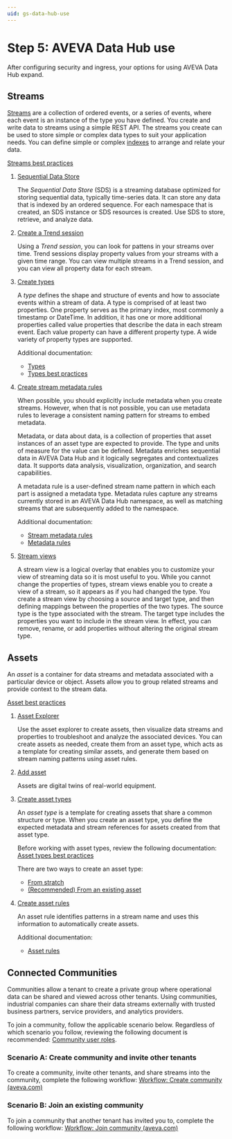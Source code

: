 ```yaml
---
uid: gs-data-hub-use
---
```


# Step 5: AVEVA Data Hub use

After configuring security and ingress, your options for using AVEVA Data Hub expand.

## Streams

[Streams](https://docs.aveva.com/bundle/data-hub/page/developer-guide/sequential-data-store-dev/sds-streams-dev.html) are a collection of ordered events, or a series of events, where each event is an instance of the type you have defined. You create and write data to streams using a simple REST API. The streams you create can be used to store simple or complex data types to suit your application needs. You can define simple or complex [indexes](https://docs.aveva.com/bundle/data-hub/page/developer-guide/sequential-data-store-dev/sds-index.html) to arrange and relate your data.

[Streams best practices](https://docs.aveva.com/bundle/data-hub/page/add-organize-data/store-data/streams/streams-manage-streams.html#streams-best-practices)

1. [Sequential Data Store](https://docs.aveva.com/bundle/data-hub/page/add-organize-data/store-data/store-data-overview.html)

    The _Sequential Data Store_ (SDS) is a streaming database optimized for storing sequential data, typically time-series data. It can store any data that is indexed by an ordered sequence. For each namespace that is created, an SDS instance or SDS resources is created. Use SDS to store, retrieve, and analyze data.

1. [Create a Trend session](https://docs.aveva.com/bundle/data-hub/page/visualize-data/getting-started-trend.html)

    Using a _Trend session_, you can look for pattens in your streams over time. Trend sessions display property values from your streams with a given time range. You can view multiple streams in a Trend session, and you can view all property data for each stream.

1. [Create types](https://docs.aveva.com/bundle/data-hub/page/add-organize-data/store-data/types/types-procedure.html)

    A _type_ defines the shape and structure of events and how to associate events within a stream of data. A type is comprised of at least two properties. One property serves as the primary index, most commonly a timestamp or DateTime. In addition, it has one or more additional properties called value properties that describe the data in each stream event. Each value property can have a different property type. A wide variety of property types are supported.

    Additional documentation:
    
    - [Types](https://docs.aveva.com/bundle/data-hub/page/developer-guide/sequential-data-store-dev/sds-types-dev.html)
    - [Types best practices](https://docs.aveva.com/bundle/data-hub/page/add-organize-data/store-data/types/types-best-practices.html)

1. [Create stream metadata rules](https://docs.aveva.com/bundle/data-hub/page/add-organize-data/organize-data/metadata-rules/metadata-rules-procedure.html)

    When possible, you should explicitly include metadata when you create streams. However, when that is not possible, you can use metadata rules to leverage a consistent naming pattern for streams to embed metadata.

    Metadata, or data about data, is a collection of properties that asset instances of an asset type are expected to provide. The type and units of measure for the value can be defined. Metadata enriches sequential data in AVEVA Data Hub and it logically segregates and contextualizes data. It supports data analysis, visualization, organization, and search capabilities.

    A metadata rule is a user-defined stream name pattern in which each part is assigned a metadata type. Metadata rules capture any streams currently stored in an AVEVA Data Hub namespace, as well as matching streams that are subsequently added to the namespace.

    Additional documentation:

   - [Stream metadata rules](https://docs.aveva.com/bundle/data-hub/page/add-organize-data/organize-data/metadata-rules/metadata-rules-concept.html)
   - [Metadata rules](https://docs.aveva.com/bundle/data-hub/page/api-reference/rules/metadata-rules/metadata-rules-overview.html)

1. [Stream views](https://docs.aveva.com/bundle/data-hub/page/add-organize-data/organize-data/stream-views/stream-views-concept.html)

    A stream view is a logical overlay that enables you to customize your view of streaming data so it is most useful to you. While you cannot change the properties of types, stream views enable you to create a view of a stream, so it appears as if you had changed the type. You create a stream view by choosing a source and target type, and then defining mappings between the properties of the two types. The source type is the type associated with the stream. The target type includes the properties you want to include in the stream view. In effect, you can remove, rename, or add properties without altering the original stream type.

## Assets

An _asset_ is a container for data streams and metadata associated with a particular device or object. Assets allow you to group related streams and provide context to the stream data.

[Asset best practices](https://docs.aveva.com/bundle/data-hub/page/add-organize-data/organize-data/assets/asset-concept.html#assets-best-practices)

1. [Asset Explorer](https://docs.aveva.com/bundle/data-hub/page/visualize-data/asset-explorer.html)

    Use the asset explorer to create assets, then visualize data streams and properties to troubleshoot and analyze the associated devices. You can create assets as needed, create them from an asset type, which acts as a template for creating similar assets, and generate them based on stream naming patterns using asset rules.

1. [Add asset](https://docs.aveva.com/bundle/data-hub/page/add-organize-data/organize-data/assets/create-an-asset.html)

    Assets are digital twins of real-world equipment.

1. [Create asset types](https://docs.aveva.com/bundle/data-hub/page/add-organize-data/organize-data/assets/asset-type-overview.html)

    An _asset type_ is a template for creating assets that share a common structure or type. When you create an asset type, you define the expected metadata and stream references for assets created from that asset type.

    Before working with asset types, review the following documentation: [Asset types best practices](https://docs.aveva.com/bundle/data-hub/page/add-organize-data/organize-data/assets/asset-type-overview.html#asset-types-best-practices)

    There are two ways to create an asset type:

   - [From stratch](https://docs.aveva.com/bundle/data-hub/page/add-organize-data/organize-data/assets/create-asset-type-asset-editor.html)
   - [(Recommended) From an existing asset](https://docs.aveva.com/bundle/data-hub/page/add-organize-data/organize-data/assets/convert-asset-to-asset-type.html)

1. [Create asset rules](https://docs.aveva.com/bundle/data-hub/page/add-organize-data/organize-data/assets/create-asset-rule.html)

    An asset rule identifies patterns in a stream name and uses this information to automatically create assets.

    Additional documentation:

   - [Asset rules](https://docs.aveva.com/bundle/data-hub/page/add-organize-data/organize-data/assets/asset-rules-concept.html)

## Connected Communities

Communities allow a tenant to create a private group where operational data can be shared and viewed across other tenants. Using communities, industrial companies can share their data streams externally with trusted business partners, service providers, and analytics providers.

To join a community, follow the applicable scenario below. Regardless of which scenario you follow, reviewing the following document is recommended: [Community user roles](https://docs.aveva.com/bundle/data-hub/page/communities/community-setup.html#community-user-roles).

### Scenario A: Create community and invite other tenants

To create a community, invite other tenants, and share streams into the community, complete the following workflow: [Workflow: Create community (aveva.com)](https://docs.aveva.com/bundle/data-hub/page/communities/community-workflow-create.html)

### Scenario B: Join an existing community

To join a community that another tenant has invited you to, complete the following workflow: [Workflow: Join community (aveva.com)](https://docs.aveva.com/bundle/data-hub/page/communities/community-workflow-join.html)
